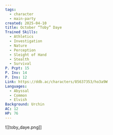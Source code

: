 ```yaml
---
tags:
  - character
  - main-party
created: 2025-04-10
title: October “Toby” Daye
Trained Skills:
  - Athletics
  - Investigation
  - Nature
  - Perception
  - Sleight of Hand
  - Stealth
  - Survival
P. Pcpt: 15
P. Inv: 14
P. Ins: 12
Link: https://ddb.ac/characters/85637353/ho3a9W
Languages:
  - Abyssal
  - Common
  - Elvish
Background: Urchin
AC: 12
HP: 76
---
```


![[toby_daye.png]]